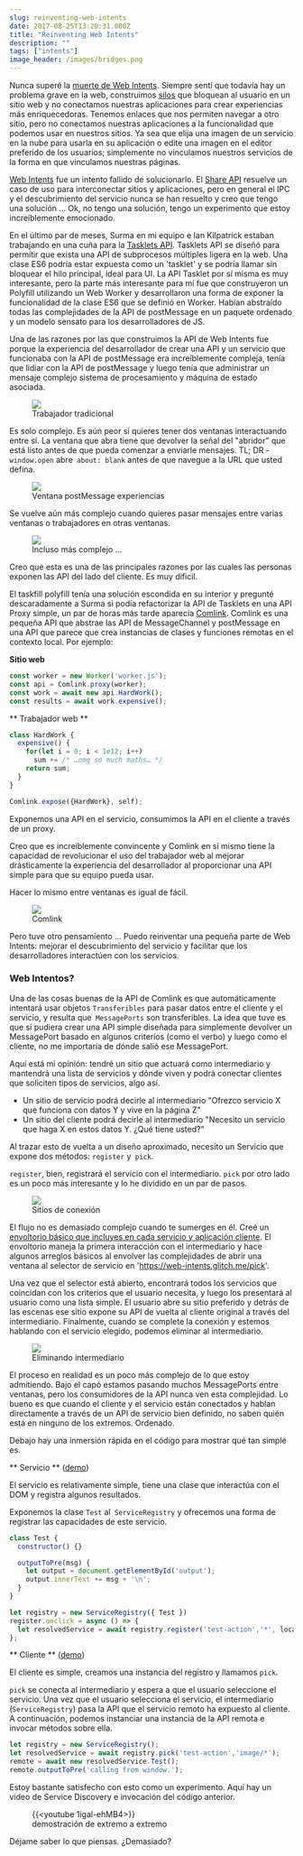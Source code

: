 ```yaml
---
slug: reinventing-web-intents
date: 2017-08-25T13:20:31.000Z
title: "Reinventing Web Intents"
description: ""
tags: ["intents"]
image_header: /images/bridges.png
---
```

Nunca superé la [muerte de Web Intents](/what-happened-to-web-intents/). Siempre sentí que todavía hay un problema grave en la web, construimos [silos](/unintended-silos/) que bloquean al usuario en un sitio web y no conectamos nuestras aplicaciones para crear experiencias más enriquecedoras. Tenemos enlaces que nos permiten navegar a otro sitio, pero no conectamos nuestras aplicaciones a la funcionalidad que podemos usar en nuestros sitios. Ya sea que elija una imagen de un servicio en la nube para usarla en su aplicación o edite una imagen en el editor preferido de los usuarios; simplemente no vinculamos nuestros servicios de la forma en que vinculamos nuestras páginas.

[Web Intents](https://en.wikipedia.org/wiki/Web_Intents) fue un intento fallido de solucionarlo. El [Share API](/navigator.share/) resuelve un caso de uso para interconectar sitios y aplicaciones, pero en general el IPC y el descubrimiento del servicio nunca se han resuelto y creo que tengo una solución ... Ok, no tengo una solución, tengo un experimento que estoy increíblemente emocionado.

En el último par de meses, Surma en mi equipo e Ian Kilpatrick estaban trabajando en una cuña para la [Tasklets API](https://github.com/GoogleChromeLabs/tasklets). Tasklets API se diseñó para permitir que exista una API de subprocesos múltiples ligera en la web. Una clase ES6 podría estar expuesta como un 'tasklet' y se podría llamar sin bloquear el hilo principal, ideal para UI. La API Tasklet por sí misma es muy interesante, pero la parte más interesante para mí fue que construyeron un Polyfill utilizando un Web Worker y desarrollaron una forma de exponer la funcionalidad de la clase ES6 que se definió en Worker. Habían abstraído todas las complejidades de la API de postMessage en un paquete ordenado y un modelo sensato para los desarrolladores de JS.

Una de las razones por las que construimos la API de Web Intents fue porque la experiencia del desarrollador de crear una API y un servicio que funcionaba con la API de postMessage era increíblemente compleja, tenía que lidiar con la API de postMessage y luego tenía que administrar un mensaje complejo sistema de procesamiento y máquina de estado asociada.

<figure><img src="/images/worker-dx.png"><figcaption> Trabajador tradicional </figcaption></figure>

Es solo complejo. Es aún peor si quieres tener dos ventanas interactuando entre sí. La ventana que abra tiene que devolver la señal del "abridor" que está listo antes de que pueda comenzar a enviarle mensajes. TL; DR - `window.open` abre` about: blank` antes de que navegue a la URL que usted defina.

<figure><img src="/images/window-dx.png"><figcaption> Ventana postMessage experiencias </figcaption></figure>

Se vuelve aún más complejo cuando quieres pasar mensajes entre varias ventanas o trabajadores en otras ventanas.

<figure><img src="/images/complex-workers.png"><figcaption> Incluso más complejo ... </figcaption></figure>

Creo que esta es una de las principales razones por las cuales las personas exponen las API del lado del cliente. Es muy dificil.

El taskfill polyfill tenía una solución escondida en su interior y pregunté descaradamente a Surma si podía refactorizar la API de Tasklets en una API Proxy simple, un par de horas más tarde aparecía [Comlink](https://github.com/GoogleChromeLabs/comlink/). Comlink es una pequeña API que abstrae las API de MessageChannel y postMessage en una API que parece que crea instancias de clases y funciones remotas en el contexto local. Por ejemplo:


**Sitio web**


```javascript
const worker = new Worker('worker.js');
const api = Comlink.proxy(worker);
const work = await new api.HardWork();
const results = await work.expensive();
```



** Trabajador web **


```javascript
class HardWork {
  expensive() {
    for(let i = 0; i < 1e12; i++)
      sum += /* …omg so much maths… */
    return sum;
  }
}

Comlink.expose({HardWork}, self);
```


Exponemos una API en el servicio, consumimos la API en el cliente a través de un proxy.

Creo que es increíblemente convincente y Comlink en sí mismo tiene la capacidad de revolucionar el uso del trabajador web al mejorar drásticamente la experiencia del desarrollador al proporcionar una API simple para que su equipo pueda usar.

Hacer lo mismo entre ventanas es igual de fácil.

<figure><img src="/images/comlink.png"><figcaption> Comlink </figcaption></figure>

Pero tuve otro pensamiento ... Puedo reinventar una pequeña parte de Web Intents: mejorar el descubrimiento del servicio y facilitar que los desarrolladores interactúen con los servicios.

### Web Intentos?

Una de las cosas buenas de la API de Comlink es que automáticamente intentará usar objetos `Transferibles` para pasar datos entre el cliente y el servicio, y resulta que` MessagePorts` son transferibles. La idea que tuve es que si pudiera crear una API simple diseñada para simplemente devolver un MessagePort basado en algunos criterios (como el verbo) y luego como el cliente, no me importaría de dónde salió ese MessagePort.

Aquí está mi opinión: tendré un sitio que actuará como intermediario y mantendrá una lista de servicios y dónde viven y podrá conectar clientes que soliciten tipos de servicios, algo así.


* Un sitio de servicio podrá decirle al intermediario "Ofrezco servicio X que funciona con datos Y y vive en la página Z"
* Un sitio del cliente podrá decirle al intermediario "Necesito un servicio que haga X en estos datos Y. ¿Qué tiene usted?"

Al trazar esto de vuelta a un diseño aproximado, necesito un Servicio que expone dos métodos: `register` y` pick`.

`register`, bien, registrará el servicio con el intermediario. `pick` por otro lado es un poco más interesante y lo he dividido en un par de pasos.

<figure><img src="/images/webintents-step-1.png"><figcaption> Sitios de conexión </figcaption></figure>

El flujo no es demasiado complejo cuando te sumerges en él. Creé un [envoltorio básico que incluyes en cada servicio y aplicación cliente](https://web-intents.glitch.me/scripts/service.js). El envoltorio maneja la primera interacción con el intermediario y hace algunos arreglos básicos al envolver las complejidades de abrir una ventana al selector de servicio en 'https://web-intents.glitch.me/pick'.

Una vez que el selector está abierto, encontrará todos los servicios que coincidan con los criterios que el usuario necesita, y luego los presentará al usuario como una lista simple. El usuario abre su sitio preferido y detrás de las escenas ese sitio expone su API de vuelta al cliente original a través del intermediario. Finalmente, cuando se complete la conexión y estemos hablando con el servicio elegido, podemos eliminar al intermediario.

<figure><img src="/images/webintents-step-2.png"><figcaption> Eliminando intermediario </figcaption></figure>

El proceso en realidad es un poco más complejo de lo que estoy admitiendo. Bajo el capó estamos pasando muchos MessagePorts entre ventanas, pero los consumidores de la API nunca ven esta complejidad. Lo bueno es que cuando el cliente y el servicio están conectados y hablan directamente a través de un API de servicio bien definido, no saben quién está en ninguno de los extremos. Ordenado.

Debajo hay una inmersión rápida en el código para mostrar qué tan simple es.


** Servicio ** ([demo](https://web-intents-service-1.glitch.me/))

El servicio es relativamente simple, tiene una clase que interactúa con el DOM y registra algunos resultados.

Exponemos la clase `Test` al` ServiceRegistry` y ofrecemos una forma de registrar las capacidades de este servicio.


```javascript
class Test {
  constructor() {}

  outputToPre(msg) {
    let output = document.getElementById('output');
    output.innerText += msg + '\n';
  }
}

let registry = new ServiceRegistry({ Test })
register.onclick = async () => {    
  let resolvedService = await registry.register('test-action','*', location.href);  
};
```



** Cliente ** ([demo](https://web-intents-client.glitch.me/))

El cliente es simple, creamos una instancia del registro y llamamos `pick`.

`pick` se conecta al intermediario y espera a que el usuario seleccione el servicio. Una vez que el usuario selecciona el servicio, el intermediario (`ServiceRegistry`) pasa la API que el servicio remoto ha expuesto al cliente. A continuación, podemos instanciar una instancia de la API remota e invocar métodos sobre ella.


```javascript
let registry = new ServiceRegistry();
let resolvedService = await registry.pick('test-action','image/*');
remote = await new resolvedService.Test();
remote.outputToPre('calling from window.');
```


Estoy bastante satisfecho con esto como un experimento. Aquí hay un video de Service Discovery e invocación del código anterior.

<figure> {{&lt;youtube 1igal-ehMB4&gt;}} <figcaption> demostración de extremo a extremo </figcaption></figure>

Déjame saber lo que piensas. ¿Demasiado?